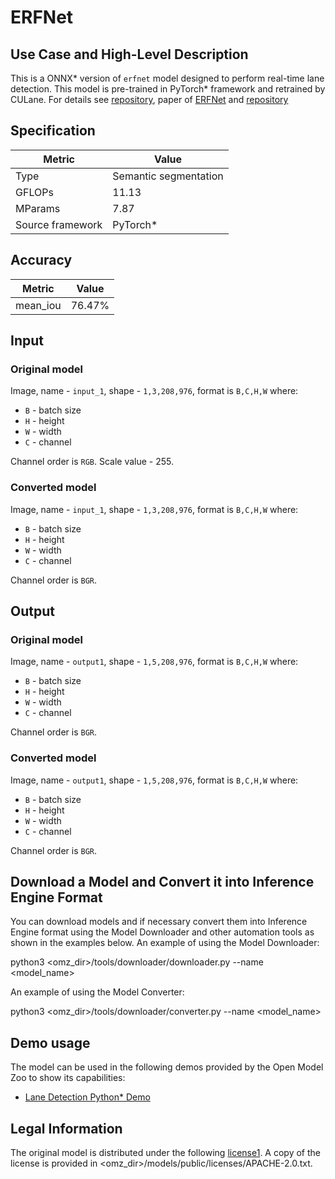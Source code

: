 # ERFNet

## Use Case and High-Level Description

  This is a ONNX* version of `erfnet` model designed to perform real-time lane detection.
  This model is pre-trained in PyTorch* framework and retrained by CULane.
  For details see [repository](https://github.com/Zhangxianwen2021/ERFNet),
  paper of [ERFNet](https://doi.org/10.1109/TITS.2017.2750080) and [repository](https://github.com/cardwing/Codes-for-Lane-Detection/tree/master/ERFNet-CULane-PyTorch)

## Specification

| Metric            |        Value          |
|-------------------|-----------------------|
| Type              | Semantic segmentation |
| GFLOPs            | 11.13                 |
| MParams           | 7.87                  |
| Source framework  | PyTorch*              |

## Accuracy

|  Metric  |  Value |
|  ------  | -------|
| mean_iou | 76.47% |

## Input

### Original model

Image, name - `input_1`, shape - `1,3,208,976`, format is `B,C,H,W` where:

- `B` - batch size
- `H` - height
- `W` - width
- `C` - channel

Channel order is `RGB`.
Scale value - 255.

### Converted model

Image, name - `input_1`, shape - `1,3,208,976`, format is `B,C,H,W` where:

- `B` - batch size
- `H` - height
- `W` - width
- `C` - channel

Channel order is `BGR`.

## Output

### Original model
Image, name - `output1`, shape - `1,5,208,976`, format is `B,C,H,W` where:

- `B` - batch size
- `H` - height
- `W` - width
- `C` - channel

Channel order is `BGR`.

### Converted model

Image, name - `output1`, shape - `1,5,208,976`, format is `B,C,H,W` where:

- `B` - batch size
- `H` - height
- `W` - width
- `C` - channel

Channel order is `BGR`.

## Download a Model and Convert it into Inference Engine Format

You can download models and if necessary convert them into Inference Engine format using the Model Downloader and other automation tools as shown in the examples below.
An example of using the Model Downloader:

python3 <omz_dir>/tools/downloader/downloader.py --name <model_name>

An example of using the Model Converter:

python3 <omz_dir>/tools/downloader/converter.py --name <model_name>

## Demo usage

The model can be used in the following demos provided by the Open Model Zoo to show its capabilities:

* [Lane Detection Python\* Demo](../../../demos/lane_detection_demo/python/README.md)
## Legal Information

The original model is distributed under the following [license1](https://raw.githubusercontent.com/onnx/models/master/LICENSE).
A copy of the license is provided in <omz_dir>/models/public/licenses/APACHE-2.0.txt.


